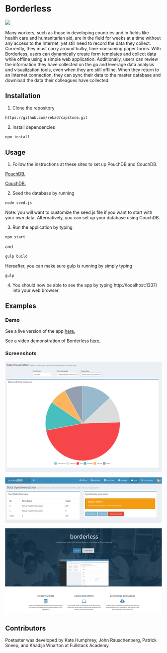 # Borderless
[<img src="https://img.shields.io/badge/Made%20at-Fullstack%20Academy-ed1c24.svg?style=flat-square">](http://fullstackacademy.com/)

Many workers, such as those in developing countries and in fields like health care and humanitarian aid, are in the field for weeks at a time without any access to the Internet, yet still need to record the data they collect. Currently, they must carry around bulky, time-consuming paper forms. With Borderless, users can dynamically create form templates and collect data while offline using a simple web application. Additionally, users can review the information they have collected on the go and leverage data analysis and visualization tools, even when they are still offline. When they return to an Internet connection, they can sync their data to the master database and download the data their colleagues have collected.

## Installation

1. Clone the repository

  ```bash
https://github.com/rekad/capstone.git
```

2. Install dependencies

  ```bash
npm install
```

## Usage

1. Follow the instructions at these sites to set up PouchDB and CouchDB.

  [PouchDB.](https://pouchdb.com/guides/setup-pouchdb.html)

  [CouchDB.](https://pouchdb.com/guides/setup-couchdb.html)

2. Seed the database by running
  ```bash
node seed.js
```
Note: you will want to customize the seed.js file if you want to start with your own data. Alternatively, you can set up your database using CouchDB.

3. Run the application by typing
  ```bash
npm start
```
and
  ```bash
gulp build
```
Hereafter, you can make sure gulp is running by simply typing
  ```bash
gulp
```

4. You should now be able to see the app by typing http://localhost:1337/ into your web browser.

## Examples

### Demo

See a live version of the app [here.](http://goborderless.org/)

See a video demonstration of Borderless [here.](http://www.fullstackacademy.com/final-projects/borderless)

### Screenshots

![Screenshot 1](/screenshot1.png/)

![Screenshot 2](/screenshot2.png/)

![Screenshot 3](/screenshot3.png/)

## Contributors

Poetaster was developed by Kate Humphrey, John Rauschenberg, Patrick Sneep, and Khadija Wharton at Fullstack Academy.

